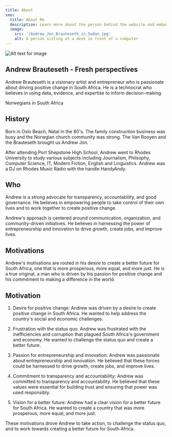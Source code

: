```yaml
---
title: About
seo:
  title: About Me
  description: Learn more about the person behind the website and embark on a journey of inspiration and shared experiences.
  image:
    src: '/Andrew_Jon_Brauteseth_in_Sudan.jpg'
    alt: A person sitting at a desk in front of a computer
---
```


![Alt text for image](/Andrew_Jon_Brauteseth_in_Sudan.jpg)

## Andrew Brauteseth - Fresh perspectives

Andrew Brauteseth is a visionary artist and entrepreneur who is passionate about driving positive change in South Africa. He is a technocrat who believes in using data, evidence, and expertise to inform decision-making.

Norwegians in South Africa

## History

Born in Oslo Beach, Natal in the 80's. The family construction business was busy and the Norwgian church community was strong. The Van Rooyen and the Brauteseth brought us Andrew Jon. 

After attending Port Shepstone High School, Andrew went to Rhodes University to study various subjects including Journalism, Philsophy, Computer Science, IT, Modern Fiction, English and Linguistics. Andrew was a DJ on Rhodes Music Radio with the handle HandyAndy.

## Who

Andrew is a strong advocate for transparency, accountability, and good governance. He believes in empowering people to take control of their own lives and to work together to create positive change.

Andrew's approach is centered around communication, organization, and community-driven initiatives. He believes in harnessing the power of entrepreneurship and innovation to drive growth, create jobs, and improve lives.

## Motivations

Andrew's motivations are rooted in his desire to create a better future for South Africa, one that is more prosperous, more equal, and more just. He is a true original, a man who is driven by his passion for positive change and his commitment to making a difference in the world.

## Motivation

1. Desire for positive change: Andrew was driven by a desire to create positive change in South Africa. He wanted to help address the country's social and economic challenges.

2. Frustration with the status quo: Andrew was frustrated with the inefficiencies and corruption that plagued South Africa's government and economy. He wanted to challenge the status quo and create a better future.

3. Passion for entrepreneurship and innovation: Andrew was passionate about entrepreneurship and innovation. He believed that these forces could be harnessed to drive growth, create jobs, and improve lives.

4. Commitment to transparency and accountability: Andrew was committed to transparency and accountability. He believed that these values were essential for building trust and ensuring that power was used responsibly.

5. Vision for a better future: Andrew had a clear vision for a better future for South Africa. He wanted to create a country that was more prosperous, more equal, and more just.

These motivations drove Andrew to take action, to challenge the status quo, and to work towards creating a better future for South Africa.